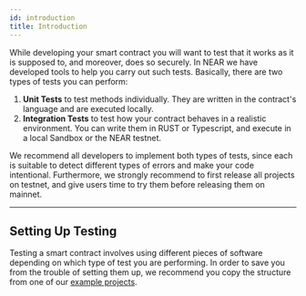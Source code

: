 ```yaml
---
id: introduction
title: Introduction
---
```


While developing your smart contract you will want to test that it works as it is supposed to, and moreover, does so securely. In NEAR we have developed tools to help you carry out such tests. Basically, there are two types of tests you can perform:

1. **Unit Tests** to test methods individually. They are written in the contract's language and are executed locally.
2. **Integration Tests** to test how your contract behaves in a realistic environment. You can write them in RUST or Typescript, and execute in a local Sandbox or the NEAR testnet.

We recommend all developers to implement both types of tests, since each is suitable to detect different types of errors and make your code intentional. Furthermore, we strongly recommend to first release all projects on testnet, and give users time to try them before releasing them on mainnet.

---
## Setting Up Testing
Testing a smart contract involves using different pieces of software depending on which type of test you are performing. In order to save you from the trouble of setting them up, we recommend you copy the structure from one of our [example projects](https://near.dev).